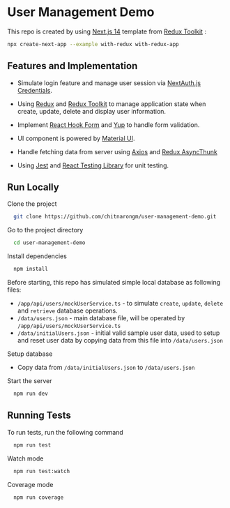 
# User Management Demo

This repo is created by using [Next.js 14](https://nextjs.org/blog/next-14) template from [Redux Toolkit](https://redux-toolkit.js.org/introduction/getting-started) :
```bash
npx create-next-app --example with-redux with-redux-app
```


## Features and Implementation

- Simulate login feature and manage user session via [NextAuth.js Credentials](https://next-auth.js.org/providers/credentials).

- Using [Redux](https://redux.js.org/usage/nextjs) and [Redux Toolkit](https://redux-toolkit.js.org) to manage application state when create, update, delete and display user information.

- Implement [React Hook Form](https://react-hook-form.com) and [Yup](https://github.com/jquense/yup) to handle form validation.

- UI component is powered by [Material UI](https://mui.com/material-ui/getting-started).

- Handle fetching data from server using [Axios](https://axios-http.com/docs/intro) and [Redux AsyncThunk](https://redux-toolkit.js.org/api/createAsyncThunk)

- Using [Jest](https://jestjs.io/docs/getting-started) and [React Testing Library](https://testing-library.com/docs/react-testing-library/intro) for unit testing.
## Run Locally

Clone the project

```bash
  git clone https://github.com/chitnarongm/user-management-demo.git
```

Go to the project directory

```bash
  cd user-management-demo
```

Install dependencies

```bash
  npm install
```

Before starting, this repo has simulated simple local database as following files:
- `/app/api/users/mockUserService.ts` - to simulate `create`, `update`, `delete` and `retrieve` database operations.
- `/data/users.json` - main database file, will be operated by `/app/api/users/mockUserService.ts`
- `/data/initialUsers.json` - initial valid sample user data, used to setup and reset user data by copying data from this file into `/data/users.json`

Setup database

- Copy data from `/data/initialUsers.json` to `/data/users.json`


Start the server

```bash
  npm run dev
```


## Running Tests

To run tests, run the following command
```bash
  npm run test
```

Watch mode

```bash
  npm run test:watch
```

Coverage mode

```bash
  npm run coverage
```
